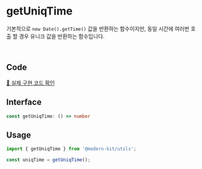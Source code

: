 # getUniqTime

기본적으로 `new Date().getTime()` 값을 반환하는 함수이지만, 동일 시간에 여러번 호출 할 경우 유니크 값을 반환하는 함수입니다.

<br />

## Code
[🔗 실제 구현 코드 확인](https://github.com/modern-agile-team/modern-kit/blob/main/packages/utils/src/common/getUniqTime/index.ts)

## Interface
```ts title="typescript"
const getUniqTime: () => number
```

## Usage
```ts title="typescript"
import { getUniqTime } from '@modern-kit/utils';

const uniqTime = getUniqTime();
```